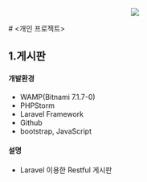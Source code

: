 <p align="center"><img src="https://laravel.com/assets/img/components/logo-laravel.svg"></p>


</p>
# <개인 프로젝트>


## 1.게시판
#### 개발환경
* WAMP(Bitnami 7.1.7-0)
* PHPStorm
* Laravel Framework
* Github
* bootstrap, JavaScript

#### 설명
* Laravel 이용한 Restful 게시판




